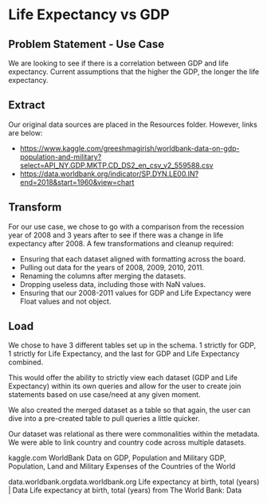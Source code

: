 # Life Expectancy vs GDP

## Problem Statement - Use Case
We are looking to see if there is a correlation between GDP and life expectancy. Current assumptions that the higher the GDP, the longer the life expectancy. 

## Extract
Our original data sources are placed in the Resources folder. However, links are below:
* https://www.kaggle.com/greeshmagirish/worldbank-data-on-gdp-population-and-military?select=API_NY.GDP.MKTP.CD_DS2_en_csv_v2_559588.csv
* https://data.worldbank.org/indicator/SP.DYN.LE00.IN?end=2018&start=1960&view=chart 

## Transform
For our use case, we chose to go with a comparison from the recession year of 2008 and 3 years after to see if there was a change in life expectancy after 2008. 
A few transformations and cleanup required: 
* Ensuring that each dataset aligned with formatting across the board. 
* Pulling out data for the years of 2008, 2009, 2010, 2011. 
* Renaming the columns after merging the datasets. 
* Dropping useless data, including those with NaN values. 
* Ensuring that our 2008-2011 values for GDP and Life Expectancy were Float values and not object.

## Load
We chose to have 3 different tables set up in the schema. 1 strictly for GDP, 1 strictly for Life Expectancy, and the last for GDP and Life Expectancy combined. 

This would offer the ability to strictly view each dataset (GDP and Life Expectancy) within its own queries and allow for the user to create join statements based on use case/need at any given moment.

We also created the merged dataset as a table so that again, the user can dive into a pre-created table to pull queries a little quicker. 

Our dataset was relational as there were commonalities within the metadata. We were able to link country and country code across multiple datasets.

kaggle.com
WorldBank Data on GDP, Population and Military
GDP, Population, Land and Military Expenses of the Countries of the World

data.worldbank.orgdata.worldbank.org
Life expectancy at birth, total (years) | Data
Life expectancy at birth, total (years) from The World Bank: Data
